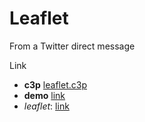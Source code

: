 # Leaflet

From a Twitter direct message

Link

* **c3p** [leaflet.c3p](source/c3p/leaflet.c3p)
* **demo** [link](demo)
* _leaflet_: [link](https://leafletjs.com/)
